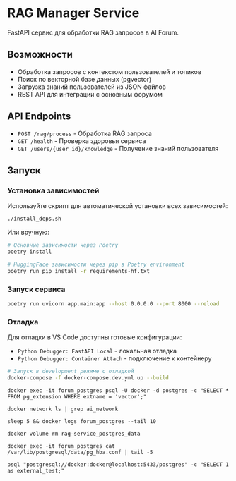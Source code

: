 # RAG Manager Service

FastAPI сервис для обработки RAG запросов в AI Forum.

## Возможности

- Обработка запросов с контекстом пользователей и топиков
- Поиск по векторной базе данных (pgvector)
- Загрузка знаний пользователей из JSON файлов
- REST API для интеграции с основным форумом

## API Endpoints

- `POST /rag/process` - Обработка RAG запроса
- `GET /health` - Проверка здоровья сервиса
- `GET /users/{user_id}/knowledge` - Получение знаний пользователя

## Запуск

### Установка зависимостей

Используйте скрипт для автоматической установки всех зависимостей:

```bash
./install_deps.sh
```

Или вручную:

```bash
# Основные зависимости через Poetry
poetry install

# HuggingFace зависимости через pip в Poetry environment
poetry run pip install -r requirements-hf.txt
```

### Запуск сервиса

```bash
poetry run uvicorn app.main:app --host 0.0.0.0 --port 8000 --reload
```

### Отладка

Для отладки в VS Code доступны готовые конфигурации:
- `Python Debugger: FastAPI Local` - локальная отладка
- `Python Debugger: Container Attach` - подключение к контейнеру

```bash
# Запуск в development режиме с отладкой
docker-compose -f docker-compose.dev.yml up --build
```

```
docker exec -it forum_postgres psql -U docker -d postgres -c "SELECT * FROM pg_extension WHERE extname = 'vector';"
```

```
docker network ls | grep ai_network
```

```
sleep 5 && docker logs forum_postgres --tail 10
```

```
docker volume rm rag-service_postgres_data
```

```
docker exec -it forum_postgres cat /var/lib/postgresql/data/pg_hba.conf | tail -5
```

```
psql "postgresql://docker:docker@localhost:5433/postgres" -c "SELECT 1 as external_test;"
```
